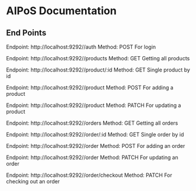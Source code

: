# AIPoS Documentation
## End Points
Endpoint: http://localhost:9292//auth
Method: POST
For login

Endpoint: http://localhost:9292//products
Method: GET
Getting all products

Endpoint: http://localhost:9292//product/:id
Method: GET
Single product by id

Endpoint: http://localhost:9292//product
Method: POST
For adding a product

Endpoint: http://localhost:9292//product
Method: PATCH
For updating a product

Endpoint: http://localhost:9292//orders
Method: GET
Getting all orders

Endpoint: http://localhost:9292//order/:id
Method: GET
Single order by id

Endpoint: http://localhost:9292//order
Method: POST
For adding an order

Endpoint: http://localhost:9292//order
Method: PATCH
For updating an order

Endpoint: http://localhost:9292//order/checkout
Method: PATCH
For checking out an order